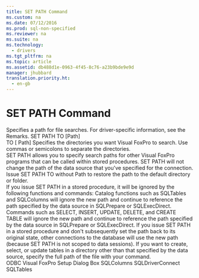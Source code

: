 ```yaml
---
title: SET PATH Command
ms.custom: na
ms.date: 07/12/2016
ms.prod: sql-non-specified
ms.reviewer: na
ms.suite: na
ms.technology: 
  - drivers
ms.tgt_pltfrm: na
ms.topic: article
ms.assetid: db488d1e-0963-4f45-8c76-a23b9bde9e9d
manager: jhubbard
translation.priority.ht: 
  - en-gb
---
```

# SET PATH Command
<?xml version="1.0" encoding="utf-8"?>
<developerReferenceWithSyntaxDocument xmlns="http://ddue.schemas.microsoft.com/authoring/2003/5" xmlns:xlink="http://www.w3.org/1999/xlink" xmlns:xsi="http://www.w3.org/2001/XMLSchema-instance" xsi:schemaLocation="http://ddue.schemas.microsoft.com/authoring/2003/5 http://dduestorage.blob.core.windows.net/ddueschema/developer.xsd">
  <introduction>
    <para>Specifies a path for file searches. For driver-specific information, see the Remarks.</para>
  </introduction>
  <syntaxSection>
    <legacySyntax>
SET PATH TO [<parameterReference>Path</parameterReference>]</legacySyntax>
  </syntaxSection>
  <section>
    <title>Arguments</title>
    <content>
      <definitionTable>
        <definedTerm>TO [ <legacyItalic>Path</legacyItalic>] </definedTerm>
        <definition>
          <para>Specifies the directories you want Visual FoxPro to search. Use commas or semicolons to separate the directories.</para>
        </definition>
      </definitionTable>
    </content>
  </section>
  <languageReferenceRemarks>
    <content>
      <para>SET PATH allows you to specify search paths for other Visual FoxPro programs that can be called within stored procedures. SET PATH will not change the path of the data source that you've specified for the connection.</para>
      <para>Issue SET PATH TO without <legacyItalic>Path</legacyItalic> to restore the path to the default directory or folder.</para>
    </content>
  </languageReferenceRemarks>
  <section>
    <title>Driver Remarks</title>
    <content>
      <para>If you issue SET PATH in a stored procedure, it will be ignored by the following functions and commands:  </para>
      <list class="bullet">
        <listItem>
          <para>Catalog functions such as <legacyLink xlink:href="69e2a038-5def-423f-91aa-8756e069dd2a">SQLTables</legacyLink> and <legacyLink xlink:href="b588a875-0153-43a0-9b76-f89e728cfa65">SQLColumns</legacyLink> will ignore the new path and continue to reference the path specified by the data source in <legacyLink xlink:href="0c4cb5a4-9729-4b2e-a0c6-52027b92e8fc">SQLPrepare</legacyLink> or <legacyLink xlink:href="5004060f-8510-4018-87a4-d41789e69d3e">SQLExecDirect</legacyLink>.</para>
        </listItem>
        <listItem>
          <para>Commands such as SELECT, INSERT, UPDATE, DELETE, and CREATE TABLE will ignore the new path and continue to reference the path specified by the data source in <legacyBold>SQLPrepare</legacyBold> or <legacyBold>SQLExecDirect</legacyBold>.</para>
        </listItem>
      </list>
      <para>If you issue SET PATH in a stored procedure and don't subsequently set the path back to its original state, other connections to the database will use the new path (because SET PATH is not scoped to data sessions).</para>
      <para>If you want to create, select, or update tables in a directory other than that specified by the data source, specify the full path of the file with your command.</para>
    </content>
  </section>
  <relatedTopics>
<link xlink:href="de020197-7f53-4643-9cbf-b7887ba88de9">ODBC Visual FoxPro Setup Dialog Box</link>
<link xlink:href="b588a875-0153-43a0-9b76-f89e728cfa65">SQLColumns</link>
<link xlink:href="10492c8f-3a18-4971-9db8-879e878083b9">SQLDriverConnect</link>
<link xlink:href="69e2a038-5def-423f-91aa-8756e069dd2a">SQLTables</link>
</relatedTopics>
</developerReferenceWithSyntaxDocument>